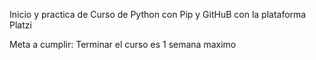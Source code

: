 Inicio y practica de Curso de Python con Pip y GitHuB con la plataforma Platzi

Meta a cumplir: Terminar el curso es 1 semana maximo 

